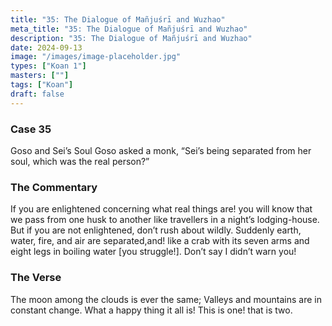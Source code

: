 ```yaml
---
title: "35: The Dialogue of Mañjuśrī and Wuzhao"
meta_title: "35: The Dialogue of Mañjuśrī and Wuzhao"
description: "35: The Dialogue of Mañjuśrī and Wuzhao"
date: 2024-09-13
image: "/images/image-placeholder.jpg"
types: ["Koan 1"]
masters: [""]
tags: ["Koan"]
draft: false
---
```


### Case 35

Goso and Sei’s Soul
Goso asked a monk, “Sei’s being separated from her soul, which was the real person?”

### The Commentary
If you are enlightened concerning what real things are! you will know that we pass from one husk to another like travellers in a night’s lodging-house. But if you are not enlightened, don’t rush about wildly. Suddenly earth, water, fire, and air are separated,and! like a crab with its seven arms and eight legs in boiling water [you struggle!]. Don’t say I didn’t warn you!

### The Verse
The moon among the clouds is ever the same; Valleys and mountains are in constant change. What a happy thing it all is!
This is one! that is two.
